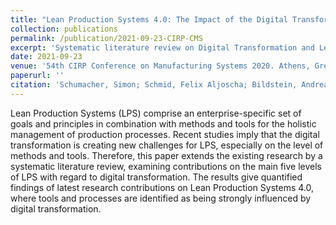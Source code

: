 ```yaml
---
title: "Lean Production Systems 4.0: The Impact of the Digital Transformation on Production System Levels (under review)"
collection: publications
permalink: /publication/2021-09-23-CIRP-CMS
excerpt: 'Systematic literature review on Digital Transformation and Lean Production System 4.0.'
date: 2021-09-23
venue: '54th CIRP Conference on Manufacturing Systems 2020. Athens, Greece'
paperurl: ''
citation: 'Schumacher, Simon; Schmid, Felix Aljoscha; Bildstein, Andreas; Bauernhansl, Thomas (2021). &quot;Lean Production Systems 4.0: The Impact of the Digital Transformation on Production System Levels&quot; <i>Procedia CIRP</i>. (2021).'
---
```

Lean Production Systems (LPS) comprise an enterprise-specific set of goals and principles in combination with methods and tools for the holistic management of production processes. Recent studies imply that the digital transformation is creating new challenges for LPS, especially on the level of methods and tools. Therefore, this paper extends the existing research by a systematic literature review, examining contributions on the main five levels of LPS with regard to digital transformation. The results give quantified findings of latest research contributions on Lean Production Systems 4.0, where tools and processes are identified as being strongly influenced by digital transformation.
